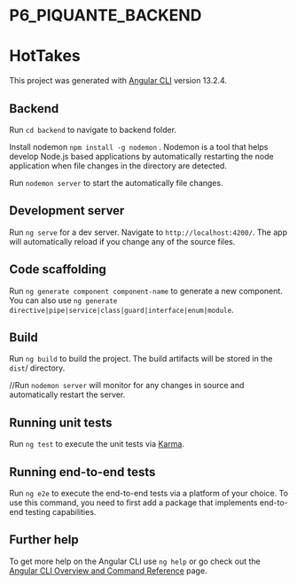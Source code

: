 # P6_PIQUANTE_BACKEND
# HotTakes

This project was generated with [Angular CLI](https://github.com/angular/angular-cli) version 13.2.4.

## Backend
Run `cd backend` to navigate to backend folder.

Install nodemon `npm install -g nodemon` . Nodemon is a tool that helps develop Node.js based applications by automatically restarting the node application when file changes in the directory are detected.

Run `nodemon server` to start the automatically file changes.

## Development server

Run `ng serve` for a dev server. Navigate to `http://localhost:4200/`. The app will automatically reload if you change any of the source files.

## Code scaffolding

Run `ng generate component component-name` to generate a new component. You can also use `ng generate directive|pipe|service|class|guard|interface|enum|module`.

## Build
Run `ng build` to build the project. The build artifacts will be stored in the `dist`/ directory.

//Run `nodemon server` will monitor for any changes in source and automatically restart the server.

## Running unit tests

Run `ng test` to execute the unit tests via [Karma](https://karma-runner.github.io).

## Running end-to-end tests
Run `ng e2e` to execute the end-to-end tests via a platform of your choice. To use this command, you need to first add a package that implements end-to-end testing capabilities.

## Further help

To get more help on the Angular CLI use `ng help` or go check out the [Angular CLI Overview and Command Reference](https://angular.io/cli) page.
